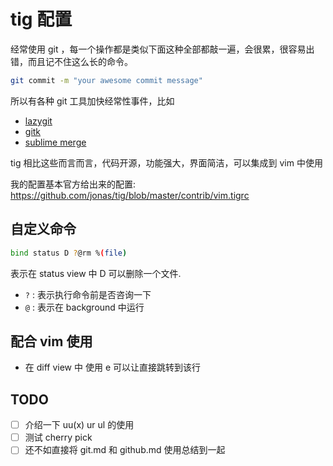 # tig 配置

经常使用 git ，每一个操作都是类似下面这种全部都敲一遍，会很累，很容易出错，而且记不住这么长的命令。
```sh
git commit -m "your awesome commit message"
```
所以有各种 git 工具加快经常性事件，比如
- [lazygit](https://github.com/jesseduffield/lazygit)
- [gitk](https://git-scm.com/docs/gitk/)
- [sublime merge](https://www.sublimemerge.com/)

tig 相比这些而言而言，代码开源，功能强大，界面简洁，可以集成到 vim 中使用

我的配置基本官方给出来的配置: https://github.com/jonas/tig/blob/master/contrib/vim.tigrc

## 自定义命令
```sh
bind status D ?@rm %(file)
```
表示在 status view 中 D 可以删除一个文件.
- `?` : 表示执行命令前是否咨询一下
- `@` : 表示在 background 中运行

## 配合 vim 使用
- 在 diff view 中 使用 e 可以让直接跳转到该行

## TODO
- [ ] 介绍一下 uu(x) ur ul 的使用
- [ ] 测试 cherry pick
- [ ] 还不如直接将 git.md 和 github.md 使用总结到一起
